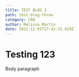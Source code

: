 ```yaml
---
title: TEST BLOG 3
path: test-blog-three
category: CRO
author: Melissa Martin
date: 2022-12-01T17:41:31.629Z
---
```

# T﻿esting 123

B﻿ody paragraph